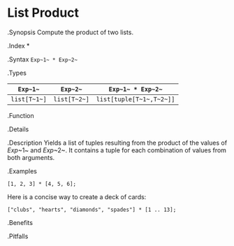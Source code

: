# List Product

.Synopsis
Compute the product of two lists.

.Index
*

.Syntax
`Exp~1~ * Exp~2~`

.Types


| `Exp~1~`     |  `Exp~2~`     | `Exp~1~ * Exp~2~`          |
| --- | --- | --- |
| `list[T~1~]` |  `list[T~2~]` | `list[tuple[T~1~,T~2~]]`   |


.Function

.Details

.Description
Yields a list of tuples resulting from the product of the values of _Exp_~1~ and _Exp_~2~. 
It contains a tuple for each combination of values from both arguments.

.Examples
```rascal-shell
[1, 2, 3] * [4, 5, 6];
```
Here is a concise way to create a deck of cards:
```rascal-shell
["clubs", "hearts", "diamonds", "spades"] * [1 .. 13];
```

.Benefits

.Pitfalls

